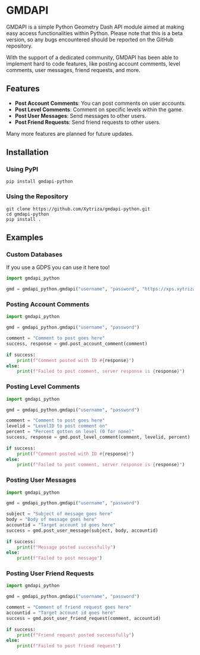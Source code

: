 # GMDAPI
GMDAPI is a simple Python Geometry Dash API module aimed at making easy access functionalities within Python. Please note that this is a beta version, so any bugs encountered should be reported on the GitHub repository.

With the support of a dedicated community, GMDAPI has been able to implement hard to code features, like posting account comments, level comments, user messages, friend requests, and more.

## Features
- **Post Account Comments**: You can post comments on user accounts.
- **Post Level Comments**: Comment on specific levels within the game.
- **Post User Messages**: Send messages to other users.
- **Post Friend Requests**: Send friend requests to other users.

Many more features are planned for future updates.

## Installation
### Using PyPI
```
pip install gmdapi-python
```

### Using the Repository
```
git clone https://github.com/Xytriza/gmdapi-python.git
cd gmdapi-python
pip install .
```

## Examples
### Custom Databases
If you use a GDPS you can use it here too!
```python
import gmdapi_python

gmd = gmdapi_python.gmdapi("username", "password", "https://xps.xytriza.com") #for example, this would connect to XPS database instead of Geometry Dash main server database
```

### Posting Account Comments
```python
import gmdapi_python

gmd = gmdapi_python.gmdapi("username", "password")

comment = "Comment to post goes here"
success, response = gmd.post_account_comment(comment)
    
if success:
    print(f"Comment posted with ID #{response}")
else:
    print(f"Failed to post comment, server response is {response}")
```

### Posting Level Comments
```python
import gmdapi_python

gmd = gmdapi_python.gmdapi("username", "password")

comment = "Comment to post goes here"
levelid = "LevelID to post comment on"
percent = "Percent gotten on level (0 for none)"
success, response = gmd.post_level_comment(comment, levelid, percent)
    
if success:
    print(f"Comment posted with ID #{response}")
else:
    print(f"Failed to post comment, server response is {response}")
```

### Posting User Messages
```python
import gmdapi_python

gmd = gmdapi_python.gmdapi("username", "password")

subject = "Subject of message goes here"
body = "Body of message goes here"
accountid = "Target account id goes here"
success = gmd.post_user_message(subject, body, accountid)
    
if success:
    print(f"Message posted successfully")
else:
    print(f"Failed to post message")
```

### Posting User Friend Requests
```python
import gmdapi_python

gmd = gmdapi_python.gmdapi("username", "password")

comment = "Comment of friend request goes here"
accountid = "Target account id goes here"
success = gmd.post_user_friend_request(comment, accountid)
    
if success:
    print(f"Friend request posted successfully")
else:
    print(f"Failed to post friend request")
```